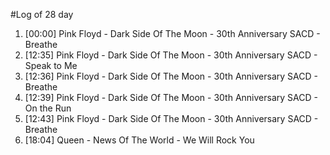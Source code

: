 #Log of 28 day

1. [00:00] Pink Floyd - Dark Side Of The Moon - 30th Anniversary SACD - Breathe
1. [12:35] Pink Floyd - Dark Side Of The Moon - 30th Anniversary SACD - Speak to Me
1. [12:36] Pink Floyd - Dark Side Of The Moon - 30th Anniversary SACD - Breathe
1. [12:39] Pink Floyd - Dark Side Of The Moon - 30th Anniversary SACD - On the Run
1. [12:43] Pink Floyd - Dark Side Of The Moon - 30th Anniversary SACD - Breathe
1. [18:04] Queen - News Of The World - We Will Rock You
